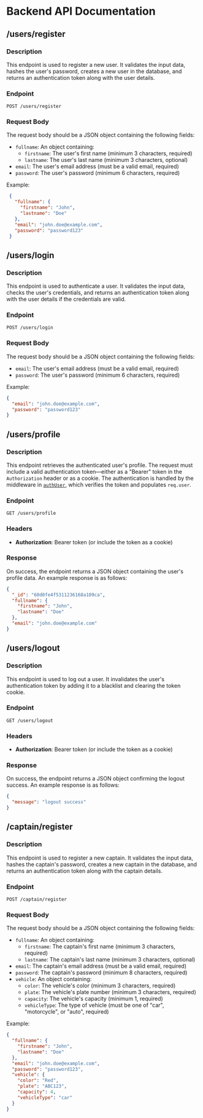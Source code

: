 # Backend API Documentation

## /users/register

### Description
This endpoint is used to register a new user. It validates the input data, hashes the user's password, creates a new user in the database, and returns an authentication token along with the user details.

### Endpoint
`POST /users/register`

### Request Body
The request body should be a JSON object containing the following fields:

- `fullname`: An object containing:
  - `firstname`: The user's first name (minimum 3 characters, required)
  - `lastname`: The user's last name (minimum 3 characters, optional)
- `email`: The user's email address (must be a valid email, required)
- `password`: The user's password (minimum 6 characters, required)

Example:
 ```json
  {
    "fullname": {
      "firstname": "John",
      "lastname": "Doe"
    },
    "email": "john.doe@example.com",
    "password": "password123"
  }


```
## /users/login

### Description
This endpoint is used to authenticate a user. It validates the input data, checks the user's credentials, and returns an authentication token along with the user details if the credentials are valid.

### Endpoint
`POST /users/login`

### Request Body
The request body should be a JSON object containing the following fields:

- `email`: The user's email address (must be a valid email, required)
- `password`: The user's password (minimum 6 characters, required)

Example:
```json
{
  "email": "john.doe@example.com",
  "password": "password123"
}

```
## /users/profile

### Description
This endpoint retrieves the authenticated user's profile. The request must include a valid authentication token—either as a "Bearer" token in the `Authorization` header or as a cookie. The authentication is handled by the middleware in [`authUser`](Backend/middleware/auth.middleware.js), which verifies the token and populates `req.user`.

### Endpoint
`GET /users/profile`

### Headers
- **Authorization**: Bearer token (or include the token as a cookie)

### Response
On success, the endpoint returns a JSON object containing the user's profile data. An example response is as follows:

```json
{
  "_id": "60d0fe4f5311236168a109ca",
  "fullname": {
    "firstname": "John",
    "lastname": "Doe"
  },
  "email": "john.doe@example.com"
}

```

## /users/logout

### Description
This endpoint is used to log out a user. It invalidates the user's authentication token by adding it to a blacklist and clearing the token cookie.

### Endpoint
`GET /users/logout`

### Headers
- **Authorization**: Bearer token (or include the token as a cookie)

### Response
On success, the endpoint returns a JSON object confirming the logout success. An example response is as follows:

```json
{
  "message": "logout success"
}


```
## /captain/register

### Description
This endpoint is used to register a new captain. It validates the input data, hashes the captain's password, creates a new captain in the database, and returns an authentication token along with the captain details.

### Endpoint
`POST /captain/register`

### Request Body
The request body should be a JSON object containing the following fields:

- `fullname`: An object containing:
  - `firstname`: The captain's first name (minimum 3 characters, required)
  - `lastname`: The captain's last name (minimum 3 characters, optional)
- `email`: The captain's email address (must be a valid email, required)
- `password`: The captain's password (minimum 8 characters, required)
- `vehicle`: An object containing:
  - `color`: The vehicle's color (minimum 3 characters, required)
  - `plate`: The vehicle's plate number (minimum 3 characters, required)
  - `capacity`: The vehicle's capacity (minimum 1, required)
  - `vehicleType`: The type of vehicle (must be one of "car", "motorcycle", or "auto", required)

Example:
```json
{
  "fullname": {
    "firstname": "John",
    "lastname": "Doe"
  },
  "email": "john.doe@example.com",
  "password": "password123",
  "vehicle": {
    "color": "Red",
    "plate": "ABC123",
    "capacity": 4,
    "vehicleType": "car"
  }
}